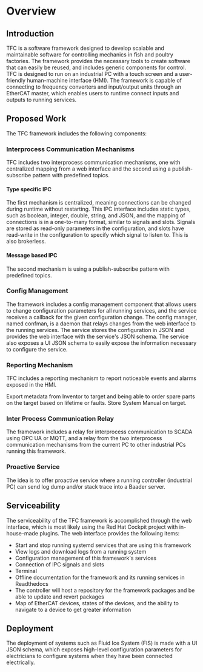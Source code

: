 # Overview

## Introduction
TFC is a software framework designed to develop scalable and maintainable software for controlling mechanics in fish and poultry factories.
The framework provides the necessary tools to create software that can easily be reused, and includes generic components for control.
TFC is designed to run on an industrial PC with a touch screen and a user-friendly human-machine interface (HMI).
The framework is capable of connecting to frequency converters and input/output units through an EtherCAT master, which enables users to runtime connect inputs and outputs to running services.

## Proposed Work
The TFC framework includes the following components:

### Interprocess Communication Mechanisms
TFC includes two interprocess communication mechanisms, one with centralized mapping from a web interface and the second using a publish-subscribe pattern with predefined topics.

#### Type specific IPC
The first mechanism is centralized, meaning connections can be changed during runtime without restarting.
This IPC interface includes static types, such as boolean, integer, double, string, and JSON, and the mapping of connections is in a one-to-many format, similar to signals and slots.
Signals are stored as read-only parameters in the configuration, and slots have read-write in the configuration to specify which signal to listen to.
This is also brokerless.

#### Message based IPC
The second mechanism is using a publish-subscribe pattern with predefined topics.

### Config Management
The framework includes a config management component that allows users to change configuration parameters for all running services, and the service receives a callback for the given configuration change. The config manager, named confman, is a daemon that relays changes from the web interface to the running services. The service stores the configuration in JSON and provides the web interface with the service's JSON schema. The service also exposes a UI JSON schema to easily expose the information necessary to configure the service.

### Reporting Mechanism
TFC includes a reporting mechanism to report noticeable events and alarms exposed in the HMI.

Export metadata from Inventor to target and being able to order spare parts on the target based on lifetime or faults.
Store System Manual on target.

### Inter Process Communication Relay
The framework includes a relay for interprocess communication to SCADA using OPC UA or MQTT, and a relay from the two interprocess communication mechanisms from the current PC to other industrial PCs running this framework.

### Proactive Service
The idea is to offer proactive service where a running controller (industrial PC) can send log dump and/or stack trace into a Baader server.

## Serviceability
The serviceability of the TFC framework is accomplished through the web interface, which is most likely using the Red Hat Cockpit project with in-house-made plugins. The web interface provides the following items:

- Start and stop running systemd services that are using this framework
- View logs and download logs from a running system
- Configuration management of this framework's services
- Connection of IPC signals and slots
- Terminal
- Offline documentation for the framework and its running services in Readthedocs
- The controller will host a repository for the framework packages and be able to update and revert packages
- Map of EtherCAT devices, states of the devices, and the ability to navigate to a device to get greater information

## Deployment
The deployment of systems such as Fluid Ice System (FIS) is made with a UI JSON schema, which exposes high-level configuration parameters for electricians to configure systems when they have been connected electrically.

